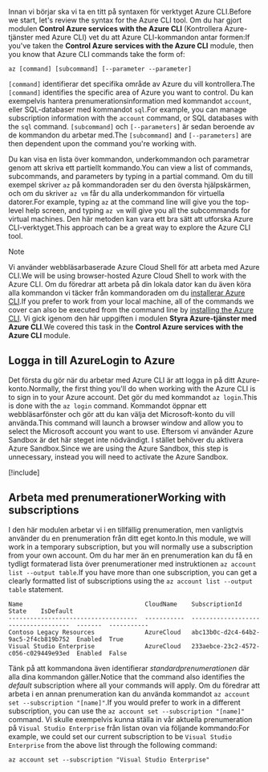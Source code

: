 <span data-ttu-id="b203e-101">Innan vi börjar ska vi ta en titt på syntaxen för verktyget Azure CLI.</span><span class="sxs-lookup"><span data-stu-id="b203e-101">Before we start, let's review the syntax for the Azure CLI tool.</span></span> <span data-ttu-id="b203e-102">Om du har gjort modulen **Control Azure services with the Azure CLI** (Kontrollera Azure-tjänster med Azure CLI) vet du att Azure CLI-kommandon antar formen:</span><span class="sxs-lookup"><span data-stu-id="b203e-102">If you've taken the **Control Azure services with the Azure CLI** module, then you know that Azure CLI commands take the form of:</span></span>

```azurecli
az [command] [subcommand] [--parameter --parameter]
```

<span data-ttu-id="b203e-103">`[command]` identifierar det specifika område av Azure du vill kontrollera.</span><span class="sxs-lookup"><span data-stu-id="b203e-103">The `[command]` identifies the specific area of Azure you want to control.</span></span> <span data-ttu-id="b203e-104">Du kan exempelvis hantera prenumerationsinformation med kommandot `account`, eller SQL-databaser med kommandot `sql`.</span><span class="sxs-lookup"><span data-stu-id="b203e-104">For example, you can manage subscription information with the `account` command, or SQL databases with the `sql` command.</span></span> <span data-ttu-id="b203e-105">`[subcommand]` och `[--parameters]` är sedan beroende av de kommandon du arbetar med.</span><span class="sxs-lookup"><span data-stu-id="b203e-105">The `[subcommand]` and `[--parameters]` are then dependent upon the command you're working with.</span></span> 

<span data-ttu-id="b203e-106">Du kan visa en lista över kommandon, underkommandon och parametrar genom att skriva ett partiellt kommando.</span><span class="sxs-lookup"><span data-stu-id="b203e-106">You can view a list of commands, subcommands, and parameters by typing in a partial command.</span></span> <span data-ttu-id="b203e-107">Om du till exempel skriver `az` på kommandoraden ser du den översta hjälpskärmen, och om du skriver `az vm` får du alla underkommandon för virtuella datorer.</span><span class="sxs-lookup"><span data-stu-id="b203e-107">For example, typing `az` at the command line will give you the top-level help screen, and typing `az vm` will give you all the subcommands for virtual machines.</span></span> <span data-ttu-id="b203e-108">Den här metoden kan vara ett bra sätt att utforska Azure CLI-verktyget.</span><span class="sxs-lookup"><span data-stu-id="b203e-108">This approach can be a great way to explore the Azure CLI tool.</span></span>

> [!NOTE]
> <span data-ttu-id="b203e-109">Vi använder webbläsarbaserade Azure Cloud Shell för att arbeta med Azure CLI.</span><span class="sxs-lookup"><span data-stu-id="b203e-109">We will be using browser-hosted Azure Cloud Shell to work with the Azure CLI.</span></span> <span data-ttu-id="b203e-110">Om du föredrar att arbeta på din lokala dator kan du även köra alla kommandon vi täcker från kommandoraden om du [installerar Azure CLI](https://docs.microsoft.com/cli/azure/install-azure-cli?view=azure-cli-latest).</span><span class="sxs-lookup"><span data-stu-id="b203e-110">If you prefer to work from your local machine, all of the commands we cover can also be executed from the command line by [installing the Azure CLI](https://docs.microsoft.com/cli/azure/install-azure-cli?view=azure-cli-latest).</span></span> <span data-ttu-id="b203e-111">Vi gick igenom den här uppgiften i modulen **Styra Azure-tjänster med Azure CLI**.</span><span class="sxs-lookup"><span data-stu-id="b203e-111">We covered this task in the **Control Azure services with the Azure CLI** module.</span></span>

## <a name="login-to-azure"></a><span data-ttu-id="b203e-112">Logga in till Azure</span><span class="sxs-lookup"><span data-stu-id="b203e-112">Login to Azure</span></span>

<span data-ttu-id="b203e-113">Det första du gör när du arbetar med Azure CLI är att logga in på ditt Azure-konto.</span><span class="sxs-lookup"><span data-stu-id="b203e-113">Normally, the first thing you'll do when working with the Azure CLI is to sign in to your Azure account.</span></span> <span data-ttu-id="b203e-114">Det gör du med kommandot `az login`.</span><span class="sxs-lookup"><span data-stu-id="b203e-114">This is done with the `az login` command.</span></span> <span data-ttu-id="b203e-115">Kommandot öppnar ett webbläsarfönster och gör att du kan välja det Microsoft-konto du vill använda.</span><span class="sxs-lookup"><span data-stu-id="b203e-115">This command will launch a browser window and allow you to select the Microsoft account you want to use.</span></span> <span data-ttu-id="b203e-116">Eftersom vi använder Azure Sandbox är det här steget inte nödvändigt. I stället behöver du aktivera Azure Sandbox.</span><span class="sxs-lookup"><span data-stu-id="b203e-116">Since we are using the Azure Sandbox, this step is unnecessary, instead you will need to activate the Azure Sandbox.</span></span>

<!-- Activate the sandbox -->
[!include[](../../../includes/azure-sandbox-activate.md)]

## <a name="working-with-subscriptions"></a><span data-ttu-id="b203e-117">Arbeta med prenumerationer</span><span class="sxs-lookup"><span data-stu-id="b203e-117">Working with subscriptions</span></span>

<span data-ttu-id="b203e-118">I den här modulen arbetar vi i en tillfällig prenumeration, men vanligtvis använder du en prenumeration från ditt eget konto.</span><span class="sxs-lookup"><span data-stu-id="b203e-118">In this module, we will work in a temporary subscription, but you will normally use a subscription from your own account.</span></span> <span data-ttu-id="b203e-119">Om du har mer än en prenumeration kan du få en tydligt formaterad lista över prenumerationer med instruktionen `az account list --output table`.</span><span class="sxs-lookup"><span data-stu-id="b203e-119">If you have more than one subscription, you can get a clearly formatted list of subscriptions using the `az account list --output table` statement.</span></span>

```
Name                                  CloudName    SubscriptionId                        State    IsDefault
------------------------------------  -----------  ------------------------------------  -------  -----------
Contoso Legacy Resources              AzureCloud   abc13b0c-d2c4-64b2-9ac5-2f4cb819b752  Enabled  True
Visual Studio Enterprise              AzureCloud   233aebce-23c2-4572-c056-c029449e93ed  Enabled  False
```

<span data-ttu-id="b203e-120">Tänk på att kommandona även identifierar _standardprenumerationen_ där alla dina kommandon gäller.</span><span class="sxs-lookup"><span data-stu-id="b203e-120">Notice that the command also identifies the _default_ subscription where all your commands will apply.</span></span> <span data-ttu-id="b203e-121">Om du föredrar att arbeta i en annan prenumeration kan du använda kommandot `az account set --subscription "[name]"`.</span><span class="sxs-lookup"><span data-stu-id="b203e-121">If you would prefer to work in a different subscription, you can use the `az account set --subscription "[name]"` command.</span></span> <span data-ttu-id="b203e-122">Vi skulle exempelvis kunna ställa in vår aktuella prenumeration på `Visual Studio Enterprise` från listan ovan via följande kommando:</span><span class="sxs-lookup"><span data-stu-id="b203e-122">For example, we could set our current subscription to be `Visual Studio Enterprise` from the above list through the following command:</span></span>

```azurecli
az account set --subscription "Visual Studio Enterprise"
```